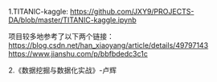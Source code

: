 1.TITANIC-kaggle:
https://github.com/JXY9/PROJECTS-DA/blob/master/TITANIC-kaggle.ipynb 

项目较多地参考了以下两个链接：
https://blog.csdn.net/han_xiaoyang/article/details/49797143
https://www.jianshu.com/p/bbfbdedc3c1c


2.《数据挖掘与数据化实战》-卢辉

